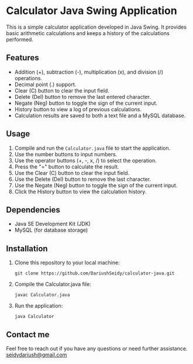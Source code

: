 
# Calculator Java Swing Application

This is a simple calculator application developed in Java Swing. It provides basic arithmetic calculations and keeps a history of the calculations performed.

## Features

- Addition (+), subtraction (-), multiplication (x), and division (/) operations.
- Decimal point (.) support.
- Clear (C) button to clear the input field.
- Delete (Del) button to remove the last entered character.
- Negate (Neg) button to toggle the sign of the current input.
- History button to view a log of previous calculations.
- Calculation results are saved to both a text file and a MySQL database.

## Usage

1. Compile and run the `Calculator.java` file to start the application.
2. Use the number buttons to input numbers.
3. Use the operator buttons (+, -, x, /) to select the operation.
4. Press the "=" button to calculate the result.
5. Use the Clear (C) button to clear the input field.
6. Use the Delete (Del) button to remove the last character.
7. Use the Negate (Neg) button to toggle the sign of the current input.
8. Click the History button to view the calculation history.

## Dependencies

- Java SE Development Kit (JDK)
- MySQL (for database storage)

## Installation

1. Clone this repository to your local machine:

   ```
   git clone https://github.com/DariushSeidy/calculator-java.git
   ```
2. Compile the Calculator.java file:
   ```
   javac Calculator.java
   ```
3. Run the application:
   ```
   java Calculator
   ```
## Contact me
   Feel free to reach out if you have any questions or need further assistance.
   <br/>
   seidydariush@gmail.com
